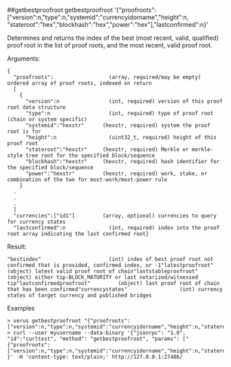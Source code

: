 ##getbestproofroot
getbestproofroot '{"proofroots":["version":n,"type":n,"systemid":"currencyidorname","height":n,                   "stateroot":"hex","blockhash":"hex","power":"hex"],"lastconfirmed":n}'

Determines and returns the index of the best (most recent, valid, qualified) proof root in the list of proof roots,
and the most recent, valid proof root.

Arguments:
```
{
  "proofroots":                  (array, required/may be empty) ordered array of proof roots, indexed on return
  [
    {
      "version":n                (int, required) version of this proof root data structure
      "type":n                   (int, required) type of proof root (chain or system specific)
      "systemid":"hexstr"      (hexstr, required) system the proof root is for
      "height":n                 (uint32_t, required) height of this proof root
      "stateroot":"hexstr"     (hexstr, required) Merkle or merkle-style tree root for the specified block/sequence
      "blockhash":"hexstr"     (hexstr, required) hash identifier for the specified block/sequence
      "power":"hexstr"         (hexstr, required) work, stake, or combination of the two for most-work/most-power rule
    }
  .
  .
  .
  ]
  "currencies":["id1"]         (array, optional) currencies to query for currency states
  "lastconfirmed":n              (int, required) index into the proof root array indicating the last confirmed root}

```
Result:
```
"bestindex"                      (int) index of best proof root not confirmed that is provided, confirmed index, or -1"latestproofroot"                (object) latest valid proof root of chain"laststableproofroot"            (object) either tip-BLOCK_MATURITY or last notarized/witnessed tip"lastconfirmedproofroot"         (object) last proof root of chain that has been confirmed"currencystates"                 (int) currency states of target currency and published bridges
```
Examples
```
> verus getbestproofroot "{"proofroots":["version":n,"type":n,"systemid":"currencyidorname","height":n,"stateroot":"hex","blockhash":"hex","power":"hex"],"lastconfirmed":n}"
> curl --user myusername --data-binary '{"jsonrpc": "1.0", "id":"curltest", "method": "getbestproofroot", "params": ["{"proofroots":["version":n,"type":n,"systemid":"currencyidorname","height":n,"stateroot":"hex","blockhash":"hex","power":"hex"],"lastconfirmed":n}"] }' -H 'content-type: text/plain;' http://127.0.0.1:27486/

```
